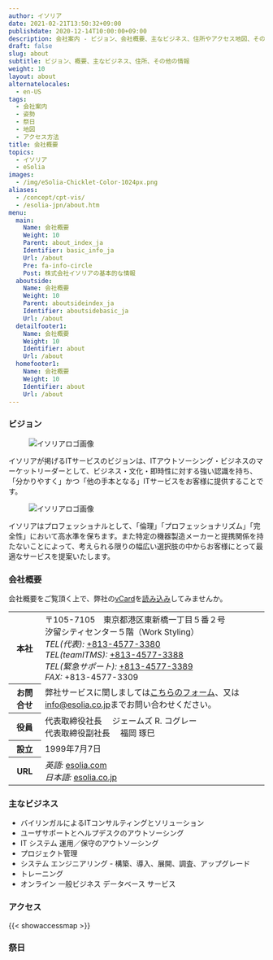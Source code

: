 ```yaml
---
author: イソリア
date: 2021-02-21T13:50:32+09:00
publishdate: 2020-12-14T10:00:00+09:00
description: 会社案内 - ビジョン、会社概要、主なビジネス、住所やアクセス地図、その他一般情報。
draft: false
slug: about
subtitle: ビジョン、概要、主なビジネス、住所、その他の情報
weight: 10
layout: about
alternatelocales:
  - en-US
tags:
  - 会社案内
  - 姿勢
  - 祭日
  - 地図
  - アクセス方法
title: 会社概要
topics:
  - イソリア
  - eSolia
images:
  - /img/eSolia-Chicklet-Color-1024px.png
aliases:
  - /concept/cpt-vis/
  - /esolia-jpn/about.htm
menu:
  main:
    Name: 会社概要
    Weight: 10
    Parent: about_index_ja
    Identifier: basic_info_ja
    Url: /about
    Pre: fa-info-circle
    Post: 株式会社イソリアの基本的な情報
  aboutside:
    Name: 会社概要
    Weight: 10
    Parent: aboutsideindex_ja    
    Identifier: aboutsidebasic_ja
    Url: /about
  detailfooter1:
    Name: 会社概要
    Weight: 10
    Identifier: about
    Url: /about
  homefooter1:
    Name: 会社概要
    Weight: 10
    Identifier: about
    Url: /about
---
```


### ビジョン

<figure class="image is-128x128 is-pulled-left is-hidden-mobile">
<img class="" data-caption="イソリアロゴ" alt="イソリアロゴ画像" src="/img/eSolia-Chicklet-Color.svg" >
</figure>

イソリアが掲げるITサービスのビジョンは、ITアウトソーシング・ビジネスのマーケットリーダーとして、ビジネス・文化・即時性に対する強い認識を持ち、「分かりやすく」かつ「他の手本となる」ITサービスをお客様に提供することです。

<figure class="image is-256x256 is-hidden-tablet">
<img class="" data-caption="イソリアロゴ" alt="イソリアロゴ画像" src="/img/eSolia-Chicklet-Color.svg" >
</figure>

イソリアはプロフェッショナルとして、「倫理」「プロフェッショナリズム」「完全性」において高水準を保ちます。また特定の機器製造メーカーと提携関係を持たないことによって、考えられる限りの幅広い選択肢の中からお客様にとって最適なサービスを提案いたします。


### 会社概要

会社概要をご覧頂く上で、弊社の[vCard](/eSolia-Contacts-vCard.vcf)を[読み込み](/post/how-to-use-vcards)してみませんか。

<table class="table is-striped is-hoverable is-fullwidth is-bordered is-size-7-mobile is-size-6-tablet is-size-5-desktop">
  <tbody>
    <tr>
      <th class="has-text-right is-uppercase">本社</th>
      <td>〒105-7105　東京都港区東新橋一丁目５番２号　
      <br>汐留シティセンター５階（Work Styling）<br>
    <em>TEL(代表):</em> <a href="tel:+813-4577-3380">+813-4577-3380</a><br>
    <em>TEL(teamITMS):</em> <a href="tel:+813-4577-3388">+813-4577-3388</a><br>
    <em>TEL(緊急サポート):</em> <a href="tel:+813-4577-3389">+813-4577-3389</a><br>
    <em>FAX:</em> +813-4577-3309</td>
    </tr>
    <tr>
      <th class="has-text-right is-uppercase">お問合せ</th>
      <td>弊社サービスに関しましては<a href="/info-request">こちらのフォーム</a>、又は<a href="mailto:info@esolia.co.jp">info@esolia.co.jp</a>までお問い合わせください。</td>
    </tr>
    <tr>
      <th class="has-text-right is-uppercase">役員</th>
      <td>代表取締役社長 　ジェームズ R. コグレー<br>
    代表取締役副社長 　福岡 琢巳</td>
    </tr>
    <tr>
      <th class="has-text-right is-uppercase">設立</th>
      <td>1999年7月7日</td>
    </tr>
    <tr>
      <th class="has-text-right is-uppercase">URL</th>
      <td><em>英語:</em> <a href="https://esolia.com">esolia.com</a><br>
    <em>日本語:</em> <a href="https://esolia.co.jp">esolia.co.jp</a></td>
    </tr>
  </tbody>
</table>
  
### 主なビジネス

* バイリンガルによるITコンサルティングとソリューション
* ユーザサポートとヘルプデスクのアウトソーシング
* IT システム 運用／保守のアウトソーシング
* プロジェクト管理
* システム エンジニアリング - 構築、導入、展開、調査、アップグレード
* トレーニング
* オンライン 一般ビジネス データベース サービス

### アクセス

{{< showaccessmap >}}

### 祭日

<script src="https://pro.dbflex.net/secure/embed.js"
  data-url="/ev-3471472/db/15331/view.aspx"></script>
